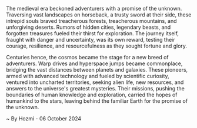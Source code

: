 
The medieval era beckoned adventurers with a promise of the unknown. Traversing vast landscapes on horseback, a trusty sword at their side, these intrepid souls braved treacherous forests, treacherous mountains, and unforgiving deserts. Rumors of hidden cities, legendary beasts, and forgotten treasures fueled their thirst for exploration. The journey itself, fraught with danger and uncertainty, was its own reward, testing their courage, resilience, and resourcefulness as they sought fortune and glory.

Centuries hence, the cosmos became the stage for a new breed of adventurers. Warp drives and hyperspace jumps became commonplace, bridging the vast distances between planets and galaxies. These pioneers, armed with advanced technology and fueled by scientific curiosity, ventured into uncharted territories, seeking alien life, new resources, and answers to the universe's greatest mysteries. Their missions, pushing the boundaries of human knowledge and exploration, carried the hopes of humankind to the stars, leaving behind the familiar Earth for the promise of the unknown. 

~ By Hozmi - 06 October 2024
